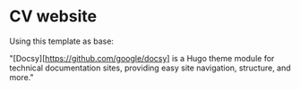 # CV website

Using this template as base: 

"[Docsy][https://github.com/google/docsy] is a Hugo theme module for technical documentation sites, providing easy
site navigation, structure, and more."

